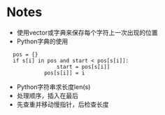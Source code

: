 # Notes
* 使用vector或字典来保存每个字符上一次出现的位置
* Python字典的使用
```
  pos = {}
  if s[i] in pos and start < pos[s[i]]:
                start = pos[s[i]]
            pos[s[i]] = i
```
* Python字符串求长度len(s)
* 处理顺序，插入在最后
* 先查重并移动慢指针，后检查长度
